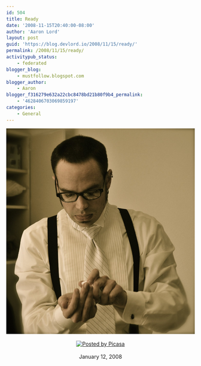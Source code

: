```yaml
---
id: 504
title: Ready
date: '2008-11-15T20:40:00-08:00'
author: 'Aaron Lord'
layout: post
guid: 'https://blog.devlord.io/2008/11/15/ready/'
permalink: /2008/11/15/ready/
activitypub_status:
    - federated
blogger_blog:
    - mustfollow.blogspot.com
blogger_author:
    - Aaron
blogger_f316279e632a22cbc8478bd21b80f9b4_permalink:
    - '4628406703069859197'
categories:
    - General
---
```


<div style="text-align:center;margin:0 auto 10px;"><a href="/assets/img/2011/10/rev_2959.jpg"><img alt="" src="/assets/img/2011/10/rev_2959.jpg?w=275" border="0" /></a> </div><div style="clear:both;text-align:CENTER;"><a href="http://picasa.google.com/blogger/" target="ext" rel="noopener"><img src="http://photos1.blogger.com/pbp.gif" alt="Posted by Picasa" align="middle" border="0" /></a></div><div style="clear:both;text-align:CENTER;"><br /></div><div style="clear:both;text-align:CENTER;">January 12, 2008</div>